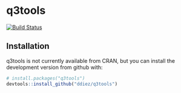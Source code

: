 # q3tools

[![Build Status](https://travis-ci.org/ddiez/q3tools.svg?branch=master)](https://travis-ci.org/ddiez/q3tools) 

## Installation

q3tools is not currently available from CRAN, but you can install the development version from github with:

```R
# install.packages("q3tools")
devtools::install_github("ddiez/q3tools")
```
